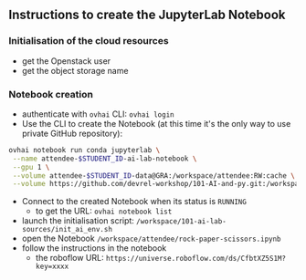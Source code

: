 ## Instructions to create the JupyterLab Notebook

### Initialisation of the cloud resources

  - get the Openstack user
  - get the object storage name

### Notebook creation

  - authenticate with `ovhai` CLI: `ovhai login`
  - Use the CLI to create the Notebook (at this time it's the only way to use private GitHub repository):
```bash
ovhai notebook run conda jupyterlab \
 --name attendee-$STUDENT_ID-ai-lab-notebook \
 --gpu 1 \
 --volume attendee-$STUDENT_ID-data@GRA:/workspace/attendee:RW:cache \
 --volume https://github.com/devrel-workshop/101-AI-and-py.git:/workspace/101-ai-lab-sources:RO
```
  - Connect to the created Notebook when its status is `RUNNING`
    - to get the URL: `ovhai notebook list`
  - launch the initialisation script: `/workspace/101-ai-lab-sources/init_ai_env.sh`
  - open the Notebook `/workspace/attendee/rock-paper-scissors.ipynb`
  - follow the instructions in the notebook
    - the roboflow URL: `https://universe.roboflow.com/ds/CfbtXZ5S1M?key=xxxx`